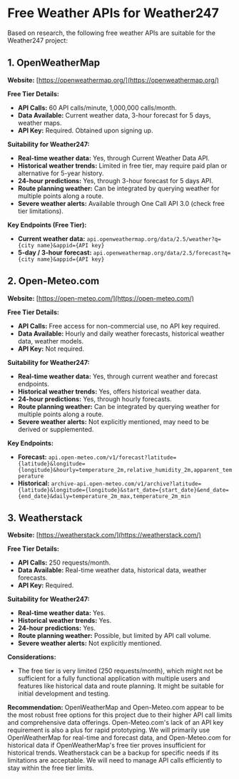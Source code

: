 # Free Weather APIs for Weather247

Based on research, the following free weather APIs are suitable for the Weather247 project:

## 1. OpenWeatherMap

**Website:** [https://openweathermap.org/](https://openweathermap.org/)

**Free Tier Details:**
- **API Calls:** 60 API calls/minute, 1,000,000 calls/month.
- **Data Available:** Current weather data, 3-hour forecast for 5 days, weather maps.
- **API Key:** Required. Obtained upon signing up.

**Suitability for Weather247:**
- **Real-time weather data:** Yes, through Current Weather Data API.
- **Historical weather trends:** Limited in free tier, may require paid plan or alternative for 5-year history.
- **24-hour predictions:** Yes, through 3-hour forecast for 5 days API.
- **Route planning weather:** Can be integrated by querying weather for multiple points along a route.
- **Severe weather alerts:** Available through One Call API 3.0 (check free tier limitations).

**Key Endpoints (Free Tier):**
- **Current weather data:** `api.openweathermap.org/data/2.5/weather?q={city name}&appid={API key}`
- **5-day / 3-hour forecast:** `api.openweathermap.org/data/2.5/forecast?q={city name}&appid={API key}`

## 2. Open-Meteo.com

**Website:** [https://open-meteo.com/](https://open-meteo.com/)

**Free Tier Details:**
- **API Calls:** Free access for non-commercial use, no API key required.
- **Data Available:** Hourly and daily weather forecasts, historical weather data, weather models.
- **API Key:** Not required.

**Suitability for Weather247:**
- **Real-time weather data:** Yes, through current weather and forecast endpoints.
- **Historical weather trends:** Yes, offers historical weather data.
- **24-hour predictions:** Yes, through hourly forecasts.
- **Route planning weather:** Can be integrated by querying weather for multiple points along a route.
- **Severe weather alerts:** Not explicitly mentioned, may need to be derived or supplemented.

**Key Endpoints:**
- **Forecast:** `api.open-meteo.com/v1/forecast?latitude={latitude}&longitude={longitude}&hourly=temperature_2m,relative_humidity_2m,apparent_temperature`
- **Historical:** `archive-api.open-meteo.com/v1/archive?latitude={latitude}&longitude={longitude}&start_date={start_date}&end_date={end_date}&daily=temperature_2m_max,temperature_2m_min`

## 3. Weatherstack

**Website:** [https://weatherstack.com/](https://weatherstack.com/)

**Free Tier Details:**
- **API Calls:** 250 requests/month.
- **Data Available:** Real-time weather data, historical data, weather forecasts.
- **API Key:** Required.

**Suitability for Weather247:**
- **Real-time weather data:** Yes.
- **Historical weather trends:** Yes.
- **24-hour predictions:** Yes.
- **Route planning weather:** Possible, but limited by API call volume.
- **Severe weather alerts:** Not explicitly mentioned.

**Considerations:**
- The free tier is very limited (250 requests/month), which might not be sufficient for a fully functional application with multiple users and features like historical data and route planning. It might be suitable for initial development and testing.

**Recommendation:**
OpenWeatherMap and Open-Meteo.com appear to be the most robust free options for this project due to their higher API call limits and comprehensive data offerings. Open-Meteo.com's lack of an API key requirement is also a plus for rapid prototyping. We will primarily use OpenWeatherMap for real-time and forecast data, and Open-Meteo.com for historical data if OpenWeatherMap's free tier proves insufficient for historical trends. Weatherstack can be a backup for specific needs if its limitations are acceptable. We will need to manage API calls efficiently to stay within the free tier limits.

